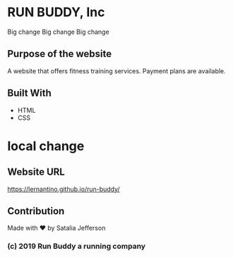 # RUN BUDDY, Inc
Big change
Big change
Big change

## Purpose of the website
A website that offers fitness training services.
Payment plans are available.

## Built With
* HTML
* CSS
# local change

## Website URL
https://lernantino.github.io/run-buddy/

## Contribution
Made with ❤️ by Satalia Jefferson

### (c) 2019 Run Buddy a running company